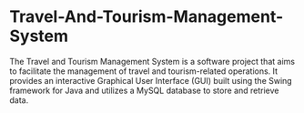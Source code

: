 # Travel-And-Tourism-Management-System

The Travel and Tourism Management System is a software project that aims to facilitate the management of travel and tourism-related operations. 
It provides an interactive Graphical User Interface (GUI) built using the Swing framework for Java and utilizes a MySQL database to store and retrieve data.
